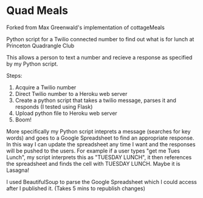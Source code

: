 # Quad Meals

Forked from Max Greenwald's implementation of cottageMeals

Python script for a Twilio connected number to find out what is for lunch at Princeton Quadrangle Club

This allows a person to text a number and recieve a response as specified by my Python script.

Steps:
1. Acquire a Twilio number
2. Direct Twilio number to a Heroku web server
3. Create a python script that takes a twilio message, parses it and responds (I tested using Flask)
4. Upload python file to Heroku web server
5. Boom!

More specifically my Python script inteprets a message (searches for key words) and goes to a Google Spreadsheet
to find an appropriate response. In this way I can update the spreadsheet any time I want and the responses will be pushed
to the users. For example if a user types "get me Tues Lunch", my script interprets this as "TUESDAY LUNCH", it then references
the spreadsheet and finds the cell with TUESDAY LUNCH. Maybe it is Lasagna!

I used BeautifulSoup to parse the Google Spreadsheet which I could access after I published it. (Takes 5 mins to republish
changes)
